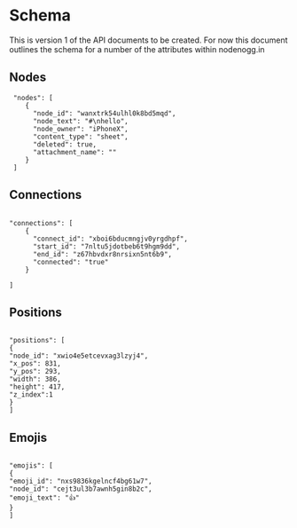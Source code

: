 # Schema

This is version 1 of the API documents to be created. For now this document outlines the schema for a number of the attributes within nodenogg.in

## Nodes

```
 "nodes": [
    {
      "node_id": "wanxtrk54ulhl0k8bd5mqd",
      "node_text": "#\nhello",
      "node_owner": "iPhoneX",
      "content_type": "sheet",
      "deleted": true,
      "attachment_name": ""
    }
 ]
```

## Connections

```

"connections": [
    {
      "connect_id": "xboi6bducmngjv0yrgdhpf",
      "start_id": "7nltu5jdotbeb6t9hgm9dd",
      "end_id": "z67hbvdxr8nrsixn5nt6b9",
      "connected": "true"
    }

]

```

## Positions

```

"positions": [
{
"node_id": "xwio4e5etcevxag3lzyj4",
"x_pos": 831,
"y_pos": 293,
"width": 386,
"height": 417,
"z_index":1
}
]

```

## Emojis

```

"emojis": [
{
"emoji_id": "nxs9836kgelncf4bg61w7",
"node_id": "cejt3ul3b7awnh5gin8b2c",
"emoji_text": "👍"
}
]

```
